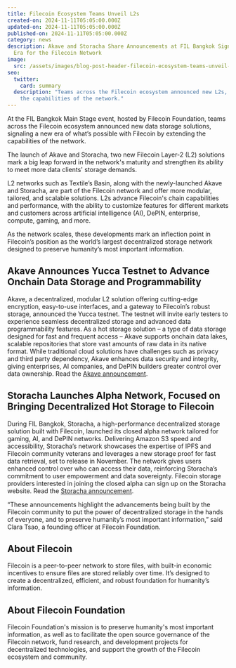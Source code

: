 ```yaml
---
title: Filecoin Ecosystem Teams Unveil L2s
created-on: 2024-11-11T05:05:00.000Z
updated-on: 2024-11-11T05:05:00.000Z
published-on: 2024-11-11T05:05:00.000Z
category: news
description: Akave and Storacha Share Announcements at FIL Bangkok Signaling New
  Era for the Filecoin Network
image:
  src: /assets/images/blog-post-header-filecoin-ecosystem-teams-unveil-l2s.webp
seo:
  twitter:
    card: summary
  description: "Teams across the Filecoin ecosystem announced new L2s, extending
    the capabilities of the network."
---
```


At the FIL Bangkok Main Stage event, hosted by Filecoin Foundation, teams across the Filecoin ecosystem announced new data storage solutions, signaling a new era of what’s possible with Filecoin by extending the capabilities of the network.

The launch of Akave and Storacha, two new Filecoin Layer-2 (L2) solutions mark a big leap forward in the network's maturity and strengthen its ability to meet more data clients' storage demands.

L2 networks such as Textile’s Basin, along with the newly-launched Akave and Storacha, are part of the Filecoin network and offer more modular, tailored, and scalable solutions. L2s advance Filecoin's chain capabilities and performance, with the ability to customize features for different markets and customers across artificial intelligence (AI), DePIN, enterprise, compute, gaming, and more.

As the network scales, these developments mark an inflection point in Filecoin’s position as the world’s largest decentralized storage network designed to preserve humanity’s most important information.

## Akave Announces Yucca Testnet to Advance Onchain Data Storage and Programmability

Akave, a decentralized, modular L2 solution offering cutting-edge encryption, easy-to-use interfaces, and a gateway to Filecoin’s robust storage, announced the Yucca testnet. The testnet will invite early testers to experience seamless decentralized storage and advanced data programmability features. As a hot storage solution – a type of data storage designed for fast and frequent access – Akave supports onchain data lakes, scalable repositories that store vast amounts of raw data in its native format. While traditional cloud solutions have challenges such as privacy and third party dependency, Akave enhances data security and integrity, giving enterprises, AI companies, and DePIN builders greater control over data ownership. Read the [Akave announcement](https://www.akave.ai/blog/akave-secures-3-45-million-to-accelerate-on-chain-data-management).

## Storacha Launches Alpha Network, Focused on Bringing Decentralized Hot Storage to Filecoin

During FIL Bangkok, Storacha, a high-performance decentralized storage solution built with Filecoin, launched its closed alpha network tailored for gaming, AI, and DePIN networks. Delivering Amazon S3 speed and accessibility, Storacha’s network showcases the expertise of IPFS and Filecoin community veterans and leverages a new storage proof for fast data retrieval, set to release in November. The network gives users enhanced control over who can access their data, reinforcing Storacha’s commitment to user empowerment and data sovereignty. Filecoin storage providers interested in joining the closed alpha can sign up on the Storacha website. Read the [Storacha announcement](https://medium.com/@storacha/storachas-alpha-network-ignites-unleashing-decentralized-hot-storage-on-filecoin-bddad58bd1be).

“These announcements highlight the advancements being built by the Filecoin community to put the power of decentralized storage in the hands of everyone, and to preserve humanity’s most important information,” said Clara Tsao, a founding officer at Filecoin Foundation.

## About Filecoin

Filecoin is a peer-to-peer network to store files, with built-in economic incentives to ensure files are stored reliably over time. It’s designed to create a decentralized, efficient, and robust foundation for humanity’s information.

## About Filecoin Foundation

Filecoin Foundation's mission is to preserve humanity's most important information, as well as to facilitate the open source governance of the Filecoin network, fund research, and development projects for decentralized technologies, and support the growth of the Filecoin ecosystem and community.
